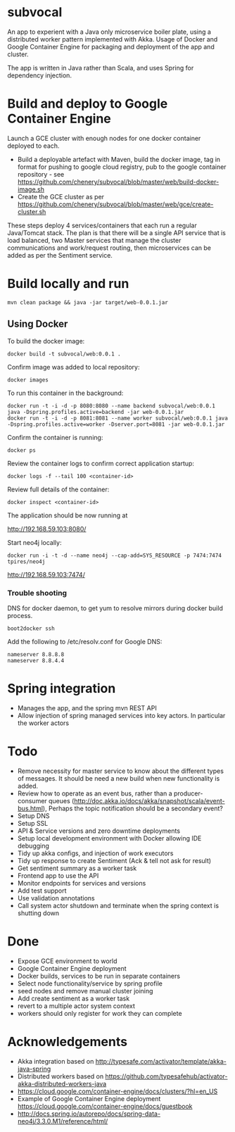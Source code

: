 subvocal
========

An app to experient with a Java only microservice boiler plate, using a distributed worker pattern implemented with Akka. Usage of Docker and Google Container Engine for packaging and deployment of the app and cluster.

The app is written in Java rather than Scala, and uses Spring for dependency injection.

# Build and deploy to Google Container Engine

Launch a GCE cluster with enough nodes for one docker container deployed to each.

- Build a deployable artefact with Maven, build the docker image, tag in format for pushing to google cloud registry, pub to the google container repository - see https://github.com/chenery/subvocal/blob/master/web/build-docker-image.sh
- Create the GCE cluster as per https://github.com/chenery/subvocal/blob/master/web/gce/create-cluster.sh

These steps deploy 4 services/containers that each run a regular Java/Tomcat stack.  The plan is that there will be a single API service that is load balanced, two Master services that manage the cluster communications and work/request routing, then microservices can be added as per the Sentiment service.  

# Build locally and run

```
mvn clean package && java -jar target/web-0.0.1.jar
```

## Using Docker

To build the docker image:

```
docker build -t subvocal/web:0.0.1 .
```

Confirm image was added to local repository:

```
docker images
```

To run this container in the background:

```
docker run -t -i -d -p 8080:8080 --name backend subvocal/web:0.0.1 java -Dspring.profiles.active=backend -jar web-0.0.1.jar
docker run -t -i -d -p 8081:8081 --name worker subvocal/web:0.0.1 java -Dspring.profiles.active=worker -Dserver.port=8081 -jar web-0.0.1.jar
```

Confirm the container is running:

```
docker ps
```

Review the container logs to confirm correct application startup:

```
docker logs -f --tail 100 <container-id>
```

Review full details of the container:

```
docker inspect <container-id>
```

The application should be now running at

http://192.168.59.103:8080/

Start neo4j locally:

```
docker run -i -t -d --name neo4j --cap-add=SYS_RESOURCE -p 7474:7474 tpires/neo4j
```

http://192.168.59.103:7474/

### Trouble shooting

DNS for docker daemon, to get yum to resolve mirrors during docker build process.

```
boot2docker ssh
```
Add the following to /etc/resolv.conf for Google DNS:

```
nameserver 8.8.8.8
nameserver 8.8.4.4
```

# Spring integration

- Manages the app, and the spring mvn REST API
- Allow injection of spring managed services into key actors.  In particular the worker actors

# Todo
- Remove necessity for master service to know about the different types of messages.  It should be need a new build when
new functionality is added.
- Review how to operate as an event bus, rather than a producer-consumer queues (http://doc.akka.io/docs/akka/snapshot/scala/event-bus.html),
Perhaps the topic notification should be a secondary event?
- Setup DNS
- Setup SSL
- API & Service versions and zero downtime deployments
- Setup local development environment with Docker allowing IDE debugging
- Tidy up akka configs, and injection of work executors
- Tidy up response to create Sentiment (Ack & tell not ask for result)
- Get sentiment summary as a worker task
- Frontend app to use the API
- Monitor endpoints for services and versions
- Add test support
- Use validation annotations
- Call system actor shutdown and terminate when the spring context is shutting down

# Done
- Expose GCE environment to world
- Google Container Engine deployment
- Docker builds, services to be run in separate containers
- Select node functionality/service by spring profile
- seed nodes and remove manual cluster joining
- Add create sentiment as a worker task
- revert to a multiple actor system context
- workers should only register for work they can complete

# Acknowledgements

- Akka integration based on http://typesafe.com/activator/template/akka-java-spring
- Distributed workers based on https://github.com/typesafehub/activator-akka-distributed-workers-java
- https://cloud.google.com/container-engine/docs/clusters/?hl=en_US
- Example of Google Container Engine deployment https://cloud.google.com/container-engine/docs/guestbook
- http://docs.spring.io/autorepo/docs/spring-data-neo4j/3.3.0.M1/reference/html/
